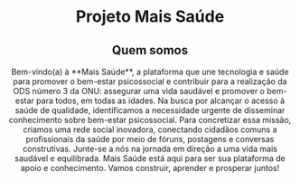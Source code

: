 <h1 align = center> Projeto Mais Saúde </h1>
<h2 align = center> Quem somos </h2>

<div align = center>
<p>
Bem-vindo(a) à **Mais Saúde**, a plataforma que une tecnologia e saúde para promover o bem-estar psicossocial e contribuir para a realização da ODS número 3 da ONU: assegurar uma vida 
saudável e promover o bem-estar para todos, em todas as idades. Na busca por alcançar o acesso à saúde de qualidade, identificamos a necessidade urgente de disseminar conhecimento sobre 
bem-estar psicossocial. Para concretizar essa missão, criamos uma rede social inovadora, conectando cidadãos comuns a profissionais da saúde por meio de fóruns, postagens e conversas 
construtivas. Junte-se a nós na jornada em direção a uma vida mais saudável e equilibrada. Mais Saúde está aqui para ser sua plataforma de apoio e conhecimento. Vamos construir, aprender e 
prosperar juntos!
</p>


</div>

